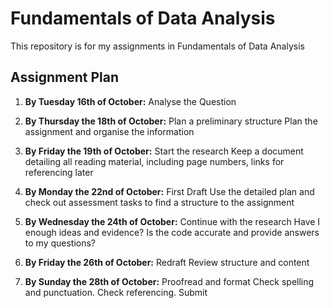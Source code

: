 # **Fundamentals of Data Analysis**

This repository is for my assignments in Fundamentals of Data Analysis

   ## Assignment Plan

   1. **By Tuesday 16th of October:** Analyse the Question


   1. **By Thursday the 18th of October:** Plan a preliminary structure
    Plan the assignment and organise the information
    

   1. **By Friday the 19th of October:** Start the research
    Keep a document detailing all reading material, including page numbers, links for referencing later


   1. **By Monday the 22nd of October:** First Draft
   Use the detailed plan and check out assessment tasks to find a structure to the assignment
   
   
   1. **By Wednesday the 24th of October:** Continue with the research
   Have I enough ideas and evidence? Is the code accurate and provide answers to my questions?
   
   
   1. **By Friday the 26th of October:** Redraft
   Review structure and content
   
   
   1. **By Sunday the 28th of October:** Proofread and format
   Check spelling and punctuation. Check referencing.
   Submit

